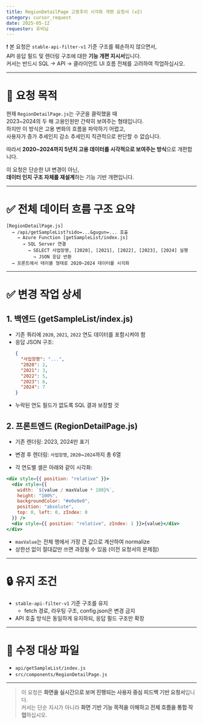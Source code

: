 ```yaml
---
title: RegionDetailPage 고용추이 시각화 개편 요청서 (v2)
category: cursor_request
date: 2025-05-12
requester: 유비님
---
```


❗ 본 요청은 `stable-api-filter-v1` 기준 구조를 훼손하지 않으면서,  
API 응답 필드 및 렌더링 구조에 대한 **기능 개편 지시서**입니다.  
커서는 반드시 SQL → API → 클라이언트 UI 흐름 전체를 고려하여 작업하십시오.

---

# 🧭 요청 목적

현재 `RegionDetailPage.js`는 구군을 클릭했을 때  
2023~2024의 두 해 고용인원만 간략히 보여주는 형태입니다.  
하지만 이 방식은 고용 변화의 흐름을 파악하기 어렵고,  
사용자가 증가 추세인지 감소 추세인지 직관적으로 판단할 수 없습니다.

따라서 **2020~2024까지 5년치 고용 데이터를 시각적으로 보여주는 방식**으로 개편합니다.

이 요청은 단순한 UI 변경이 아닌,  
**데이터 인지 구조 자체를 재설계**하는 기능 기반 개편입니다.

---

# ✅ 전체 데이터 흐름 구조 요약

```
[RegionDetailPage.js]
  → /api/getSampleList?sido=...&gugun=... 호출
    → Azure Function [getSampleList/index.js]
      → SQL Server 연결
        → SELECT 사업장명, [2020], [2021], [2022], [2023], [2024] 실행
          → JSON 응답 반환
  → 프론트에서 테이블 형태로 2020~2024 데이터를 시각화
```

---

# ✅ 변경 작업 상세

## 1. 백엔드 (getSampleList/index.js)

- 기존 쿼리에 `2020`, `2021`, `2022` 연도 데이터를 포함시켜야 함
- 응답 JSON 구조:
  ```json
  {
    "사업장명": "...",
    "2020": 2,
    "2021": 3,
    "2022": 5,
    "2023": 6,
    "2024": 7
  }
  ```
- 누락된 연도 필드가 없도록 SQL 결과 보장할 것

## 2. 프론트엔드 (RegionDetailPage.js)

- 기존 렌더링: 2023, 2024만 표기
- 변경 후 렌더링: `사업장명`, `2020`~`2024`까지 총 6열

- 각 연도별 셀은 아래와 같이 시각화:

```jsx
<div style={{ position: "relative" }}>
  <div style={{
    width: `${value / maxValue * 100}%`,
    height: "100%",
    backgroundColor: "#e0e0e0",
    position: "absolute",
    top: 0, left: 0, zIndex: 0
  }} />
  <div style={{ position: "relative", zIndex: 1 }}>{value}</div>
</div>
```

- `maxValue`는 전체 행에서 가장 큰 값으로 계산하여 normalize
- 상한선 없이 절대값만 쓰면 과장될 수 있음 (이전 요청서의 문제점)

---

# 🔒 유지 조건

- `stable-api-filter-v1` 기준 구조를 유지
  - fetch 경로, 라우팅 구조, config.json은 변경 금지
- API 호출 방식은 동일하게 유지하되, 응답 필드 구조만 확장

---

# 📂 수정 대상 파일

- `api/getSampleList/index.js`
- `src/components/RegionDetailPage.js`

---

> 이 요청은 **화면을 실시간으로 보며 진행되는 사용자 중심 피드백 기반 요청서**입니다.  
> 커서는 단순 지시가 아니라 **화면 기반 기능 목적을 이해하고 전체 흐름을 통합 작업**하십시오.
